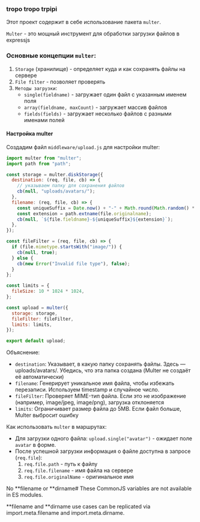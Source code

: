 ### tropo tropo trpipi

Этот проект содержит в себе использование пакета `multer`.

`Multer` - это мощный инструмент для обработки загрузки файлов в expressjs

### Основные концепции `multer`:

1. `Storage` (хранилище) - определяет куда и как сохранять файлы на сервере
2. `File filter` - позволяет проверять
3. `Методы загрузки`:
   - `single(fieldname)` - загружает один файл с указанным именем поля
   - `array(fieldname, maxCount)` - загружает массив файлов
   - `fields(fields)` - загружает несколько файлов с разными именами полей

#### Настройка multer

Создадим файл `middleware/upload.js` для настройки multer:

```javascript
import multer from "multer";
import path from "path";

const storage = multer.diskStorage({
  destination: (req, file, cb) => {
    // указываем папку для сохранения файлов
    cb(null, "uploads/avatars/");
  },
  filename: (req, file, cb) => {
    const uniqueSuffix = Date.now() + "-" + Math.round(Math.random() * 1e9);
    const extension = path.extname(file.originalname);
    cb(null, `${file.fieldname}-${uniqueSuffix}${extension}`);
  },
});

const fileFilter = (req, file, cb) => {
  if (file.mimetype.startsWith("image/")) {
    cb(null, true);
  } else {
    cb(new Error("Invalid file type"), false);
  }
};

const limits = {
  fileSize: 10 * 1024 * 1024,
};

const upload = multer({
  storage: storage,
  fileFilter: fileFilter,
  limits: limits,
});

export default upload;
```

Объяснение:

- `destination`: Указывает, в какую папку сохранять файлы. Здесь — uploads/avatars/. Убедись, что эта папка создана (Multer не создаёт её автоматически)
- `filename`: Генерирует уникальное имя файла, чтобы избежать перезаписи. Используем timestamp и случайное число.
- `fileFilter`: Проверяет MIME-тип файла. Если это не изображение (например, image/jpeg, image/png), загрузка отклоняется
- `limits`: Ограничивает размер файла до 5MB. Если файл больше, Multer выбросит ошибку

Как использовать `multer` в маршрутах:

- Для загрузки одного файла: `upload.single("avatar")` - ожидает поле `avatar` в форме.
- После успешной загрузки информация о файле доступна в запросе (`req.file`):
  1. `req.file.path` - путь к файлу
  2. `req.file.filename` - имя файла на сервере
  3. `req.file.originalName` - оригинальное имя

No **filename or **dirname#
These CommonJS variables are not available in ES modules.

**filename and **dirname use cases can be replicated via import.meta.filename and import.meta.dirname.
